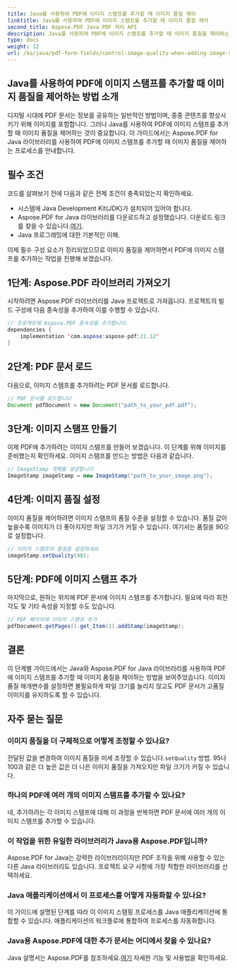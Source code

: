 ```yaml
---
title: Java를 사용하여 PDF에 이미지 스탬프를 추가할 때 이미지 품질 제어
linktitle: Java를 사용하여 PDF에 이미지 스탬프를 추가할 때 이미지 품질 제어
second_title: Aspose.PDF Java PDF 처리 API
description: Java를 사용하여 PDF에 이미지 스탬프를 추가할 때 이미지 품질을 제어하는 방법을 단계별 지침과 함께 알아보세요.
type: docs
weight: 12
url: /ko/java/pdf-form-fields/control-image-quality-when-adding-image-stamp-in-pdf-using-java/
---
```


## Java를 사용하여 PDF에 이미지 스탬프를 추가할 때 이미지 품질을 제어하는 방법 소개

디지털 시대에 PDF 문서는 정보를 공유하는 일반적인 방법이며, 종종 콘텐츠를 향상시키기 위해 이미지를 포함합니다. 그러나 Java를 사용하여 PDF에 이미지 스탬프를 추가할 때 이미지 품질을 제어하는 것이 중요합니다. 이 가이드에서는 Aspose.PDF for Java 라이브러리를 사용하여 PDF에 이미지 스탬프를 추가할 때 이미지 품질을 제어하는 프로세스를 안내합니다.

## 필수 조건

코드를 살펴보기 전에 다음과 같은 전제 조건이 충족되었는지 확인하세요.

- 시스템에 Java Development Kit(JDK)가 설치되어 있어야 합니다.
-  Aspose.PDF for Java 라이브러리를 다운로드하고 설정했습니다. 다운로드 링크를 찾을 수 있습니다.[여기](https://releases.aspose.com/pdf/java/).
- Java 프로그래밍에 대한 기본적인 이해.

이제 필수 구성 요소가 정리되었으므로 이미지 품질을 제어하면서 PDF에 이미지 스탬프를 추가하는 작업을 진행해 보겠습니다.

## 1단계: Aspose.PDF 라이브러리 가져오기

시작하려면 Aspose.PDF 라이브러리를 Java 프로젝트로 가져옵니다. 프로젝트의 빌드 구성에 다음 종속성을 추가하여 이를 수행할 수 있습니다.

```java
// 프로젝트에 Aspose.PDF 종속성을 추가합니다.
dependencies {
    implementation 'com.aspose:aspose-pdf:21.12'
}
```

## 2단계: PDF 문서 로드

다음으로, 이미지 스탬프를 추가하려는 PDF 문서를 로드합니다.

```java
// PDF 문서를 로드합니다
Document pdfDocument = new Document("path_to_your_pdf.pdf");
```

## 3단계: 이미지 스탬프 만들기

이제 PDF에 추가하려는 이미지 스탬프를 만들어 보겠습니다. 이 단계를 위해 이미지를 준비했는지 확인하세요. 이미지 스탬프를 만드는 방법은 다음과 같습니다.

```java
// ImageStamp 객체를 생성합니다
ImageStamp imageStamp = new ImageStamp("path_to_your_image.png");
```

## 4단계: 이미지 품질 설정

이미지 품질을 제어하려면 이미지 스탬프의 품질 수준을 설정할 수 있습니다. 품질 값이 높을수록 이미지가 더 좋아지지만 파일 크기가 커질 수 있습니다. 여기서는 품질을 90으로 설정합니다.

```java
// 이미지 스탬프의 품질을 설정하세요
imageStamp.setQuality(90);
```

## 5단계: PDF에 이미지 스탬프 추가

마지막으로, 원하는 위치에 PDF 문서에 이미지 스탬프를 추가합니다. 필요에 따라 회전 각도 및 기타 속성을 지정할 수도 있습니다.

```java
// PDF 페이지에 이미지 스탬프 추가
pdfDocument.getPages().get_Item(1).addStamp(imageStamp);
```

## 결론

이 단계별 가이드에서는 Java와 Aspose.PDF for Java 라이브러리를 사용하여 PDF에 이미지 스탬프를 추가할 때 이미지 품질을 제어하는 방법을 보여주었습니다. 이미지 품질 매개변수를 설정하면 불필요하게 파일 크기를 늘리지 않고도 PDF 문서가 고품질 이미지를 유지하도록 할 수 있습니다.

## 자주 묻는 질문

### 이미지 품질을 더 구체적으로 어떻게 조정할 수 있나요?

 전달된 값을 변경하여 이미지 품질을 미세 조정할 수 있습니다.`setQuality` 방법. 95나 100과 같은 더 높은 값은 더 나은 이미지 품질을 가져오지만 파일 크기가 커질 수 있습니다.

### 하나의 PDF에 여러 개의 이미지 스탬프를 추가할 수 있나요?

네, 추가하려는 각 이미지 스탬프에 대해 이 과정을 반복하면 PDF 문서에 여러 개의 이미지 스탬프를 추가할 수 있습니다.

### 이 작업을 위한 유일한 라이브러리가 Java용 Aspose.PDF입니까?

Aspose.PDF for Java는 강력한 라이브러리이지만 PDF 조작을 위해 사용할 수 있는 다른 Java 라이브러리도 있습니다. 프로젝트 요구 사항에 가장 적합한 라이브러리를 선택하세요.

### Java 애플리케이션에서 이 프로세스를 어떻게 자동화할 수 있나요?

이 가이드에 설명된 단계를 따라 이 이미지 스탬핑 프로세스를 Java 애플리케이션에 통합할 수 있습니다. 애플리케이션의 워크플로에 통합하여 프로세스를 자동화합니다.

### Java용 Aspose.PDF에 대한 추가 문서는 어디에서 찾을 수 있나요?

 Java 설명서는 Aspose.PDF를 참조하세요.[여기](https://reference.aspose.com/pdf/java/) 자세한 기능 및 사용법을 확인하세요.